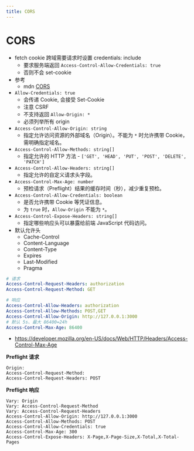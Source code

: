```yaml
---
title: CORS
---
```


# CORS

- fetch cookie 跨域需要请求时设置 credentials: include
  - 要求服务端返回 `Access-Control-Allow-Credentials: true`
  - 否则不会 set-cookie
- 参考
  - mdn [CORS](https://developer.mozilla.org/en-US/docs/Web/HTTP/CORS)
- `Allow-Credentials: true`
  - 会传递 Cookie, 会接受 Set-Cookie
  - 注意 CSRF
  - 不支持返回 `Allow-Origin: *`
  - 必须列举所有 origin
- `Access-Control-Allow-Origin: string`
  - 指定允许访问资源的外部域名（Origin）。不能为 `*` 时允许携带 Cookie，需明确指定域名。
- `Access-Control-Allow-Methods: string[]`
  - 指定允许的 HTTP 方法 - `['GET', 'HEAD', 'PUT', 'POST', 'DELETE', 'PATCH']`
- `Access-Control-Allow-Headers: string[]`
  - 指定允许的自定义请求头字段。
- `Access-Control-Max-Age: number`
  - 预检请求（Preflight）结果的缓存时间（秒），减少重复预检。
- `Access-Control-Allow-Credentials: boolean`
  - 是否允许携带 Cookie 等凭证信息。
  - 为 `true` 时，`Allow-Origin` 不能为 `*`。
- `Access-Control-Expose-Headers: string[]`
  - 指定哪些响应头可以暴露给前端 JavaScript 代码访问。
- 默认允许头
  - Cache-Control
  - Content-Language
  - Content-Type
  - Expires
  - Last-Modified
  - Pragma

```yaml
# 请求
Access-Control-Request-Headers: authorization
Access-Control-Request-Method: GET

# 响应
Access-Control-Allow-Headers: authorization
Access-Control-Allow-Methods: POST,GET
Access-Control-Allow-Origin: http://127.0.0.1:3000
# 默认 5s、最大 86400=24h
Access-Control-Max-Age: 86400
```

- https://developer.mozilla.org/en-US/docs/Web/HTTP/Headers/Access-Control-Max-Age

**Preflight 请求**

```
Origin:
Access-Control-Request-Method:
Access-Control-Request-Headers: POST
```

**Preflight 响应**

```http
Vary: Origin
Vary: Access-Control-Request-Method
Vary: Access-Control-Request-Headers
Access-Control-Allow-Origin: http://127.0.0.1:3000
Access-Control-Allow-Methods: POST
Access-Control-Allow-Credentials: true
Access-Control-Max-Age: 300
Access-Control-Expose-Headers: X-Page,X-Page-Size,X-Total,X-Total-Pages
```
